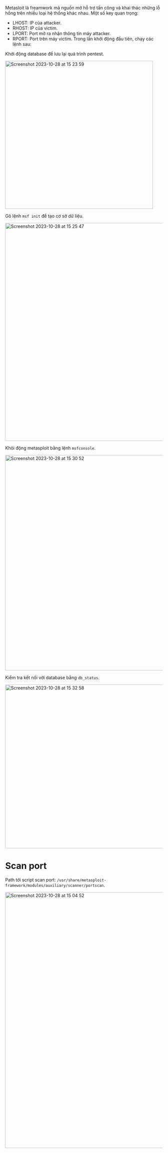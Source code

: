 Metasloit là freamwork mã nguồn mở hỗ trợ tấn công và khai thác những lỗ hổng trên nhiều loại hệ thống khác nhau.
Một số key quan trọng:
* LHOST: IP của attacker.
* RHOST: IP của victim.
* LPORT: Port mở ra nhận thông tin máy attacker.
* RPORT: Port trên máy victim.
Trong lần khởi động đầu tiên, chạy các lệnh sau:

Khởi động database để lưu lại quá trình pentest.

<img width="472" alt="Screenshot 2023-10-28 at 15 23 59" src="https://github.com/toovyz/blog/assets/90684283/643d86d7-b7b7-4db0-954f-babdc6212c65">

Gõ lệnh `msf init` để tạo cơ sở dữ liệu.

<img width="695" alt="Screenshot 2023-10-28 at 15 25 47" src="https://github.com/toovyz/blog/assets/90684283/541b7813-1f6b-4117-81d0-13eda4575794">

Khỏi động metasploit bằng lệnh `msfconsole`.

<img width="687" alt="Screenshot 2023-10-28 at 15 30 52" src="https://github.com/toovyz/blog/assets/90684283/251b33a1-2528-40e8-88af-49e5656c5a50">

Kiểm tra kết nối với database bằng `db_status`.

<img width="522" alt="Screenshot 2023-10-28 at 15 32 58" src="https://github.com/toovyz/blog/assets/90684283/0908decf-415a-4de3-9df9-2ab7deb44ded">


# Scan port
Path tới script scan port: `/usr/share/metasploit-framework/modules/auxiliary/scanner/portscan`.

<img width="816" alt="Screenshot 2023-10-28 at 15 04 52" src="https://github.com/toovyz/blog/assets/90684283/3e05e0a3-714b-463d-9003-85fb0c1f6a22">
